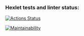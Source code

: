### Hexlet tests and linter status:
[![Actions Status](https://github.com/AntonPoludnitsin/frontend-project-lvl1/workflows/hexlet-check/badge.svg)](https://github.com/AntonPoludnitsin/frontend-project-lvl1/actions)

[![Maintainability](https://api.codeclimate.com/v1/badges/a99a88d28ad37a79dbf6/maintainability)](https://codeclimate.com/github/codeclimate/codeclimate/maintainability)
